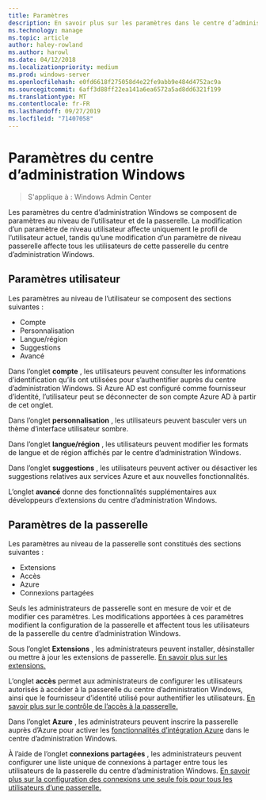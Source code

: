 ```yaml
---
title: Paramètres
description: En savoir plus sur les paramètres dans le centre d’administration Windows (projet Honolulu). Les paramètres utilisateur permettent aux utilisateurs de modifier leur langue/région et d’autres préférences. Les paramètres de la passerelle permettent aux administrateurs de configurer la passerelle.
ms.technology: manage
ms.topic: article
author: haley-rowland
ms.author: harowl
ms.date: 04/12/2018
ms.localizationpriority: medium
ms.prod: windows-server
ms.openlocfilehash: e0fd6618f275058d4e22fe9abb9e484d4752ac9a
ms.sourcegitcommit: 6aff3d88ff22ea141a6ea6572a5ad8dd6321f199
ms.translationtype: MT
ms.contentlocale: fr-FR
ms.lasthandoff: 09/27/2019
ms.locfileid: "71407058"
---
```

# <a name="windows-admin-center-settings"></a>Paramètres du centre d’administration Windows

> S'applique à : Windows Admin Center

Les paramètres du centre d’administration Windows se composent de paramètres au niveau de l’utilisateur et de la passerelle. La modification d’un paramètre de niveau utilisateur affecte uniquement le profil de l’utilisateur actuel, tandis qu’une modification d’un paramètre de niveau passerelle affecte tous les utilisateurs de cette passerelle du centre d’administration Windows.

## <a name="user-settings"></a>Paramètres utilisateur

Les paramètres au niveau de l’utilisateur se composent des sections suivantes :

- Compte
- Personnalisation
- Langue/région
- Suggestions
- Avancé

Dans l’onglet **compte** , les utilisateurs peuvent consulter les informations d’identification qu’ils ont utilisées pour s’authentifier auprès du centre d’administration Windows. Si Azure AD est configuré comme fournisseur d’identité, l’utilisateur peut se déconnecter de son compte Azure AD à partir de cet onglet.

Dans l’onglet **personnalisation** , les utilisateurs peuvent basculer vers un thème d’interface utilisateur sombre.

Dans l’onglet **langue/région** , les utilisateurs peuvent modifier les formats de langue et de région affichés par le centre d’administration Windows.

Dans l’onglet **suggestions** , les utilisateurs peuvent activer ou désactiver les suggestions relatives aux services Azure et aux nouvelles fonctionnalités.

L’onglet **avancé** donne des fonctionnalités supplémentaires aux développeurs d’extensions du centre d’administration Windows.

## <a name="gateway-settings"></a>Paramètres de la passerelle

Les paramètres au niveau de la passerelle sont constitués des sections suivantes :

- Extensions
- Accès
- Azure
- Connexions partagées

Seuls les administrateurs de passerelle sont en mesure de voir et de modifier ces paramètres. Les modifications apportées à ces paramètres modifient la configuration de la passerelle et affectent tous les utilisateurs de la passerelle du centre d’administration Windows.

Sous l’onglet **Extensions** , les administrateurs peuvent installer, désinstaller ou mettre à jour les extensions de passerelle. [En savoir plus sur les extensions.](using-extensions.md)

L’onglet **accès** permet aux administrateurs de configurer les utilisateurs autorisés à accéder à la passerelle du centre d’administration Windows, ainsi que le fournisseur d’identité utilisé pour authentifier les utilisateurs. [En savoir plus sur le contrôle de l’accès à la passerelle.](user-access-control.md)

Dans l’onglet **Azure** , les administrateurs peuvent inscrire la passerelle auprès d’Azure pour activer les [fonctionnalités d’intégration Azure](azure-integration.md) dans le centre d’administration Windows.

À l’aide de l’onglet **connexions partagées** , les administrateurs peuvent configurer une liste unique de connexions à partager entre tous les utilisateurs de la passerelle du centre d’administration Windows. [En savoir plus sur la configuration des connexions une seule fois pour tous les utilisateurs d’une passerelle.](shared-connections.md)